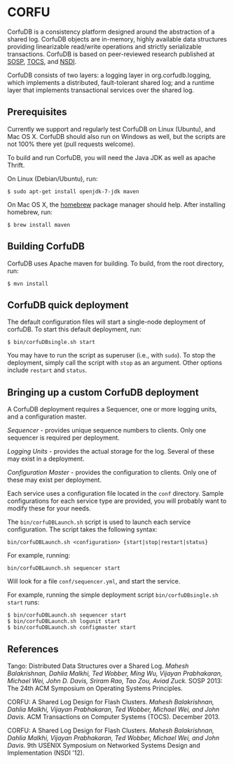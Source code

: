 # CORFU

CorfuDB is a consistency platform designed around the abstraction
of a shared log. CorfuDB objects are in-memory, highly available
data structures providing linearizable read/write operations and
strictly serializable transactions. CorfuDB is based on
peer-reviewed research published at [SOSP](#references),
[TOCS](#references), and [NSDI](#references).

CorfuDB consists of two layers: a logging layer in org.corfudb.logging,
which implements a distributed, fault-tolerant shared log; and a
runtime layer that implements transactional services over the shared log.

## Prerequisites
Currently we support and regularly test CorfuDB on Linux (Ubuntu), and
Mac OS X. CorfuDB should also run on Windows as well, but the scripts
are not 100% there yet (pull requests welcome).

To build and run CorfuDB, you will need the Java JDK as well as apache
Thrift.

On Linux (Debian/Ubuntu), run:
```
$ sudo apt-get install openjdk-7-jdk maven
```

On Mac OS X, the [homebrew](http://brew.sh) package manager should help.
After installing homebrew, run:
```
$ brew install maven
```

## Building CorfuDB

CorfuDB uses Apache maven for building. To build, from the root
directory, run:

```
$ mvn install
```

## CorfuDB quick deployment

The default configuration files will start a single-node deployment
of corfuDB. To start this default deployment, run:

```
$ bin/corfuDBsingle.sh start
```

You may have to run the script as superuser (i.e., with `sudo`).
To stop the deployment, simply call the script with `stop` as
an argument. Other options include `restart` and `status`.

## Bringing up a custom CorfuDB deployment

A CorfuDB deployment requires a Sequencer, one or more logging units,
and a configuration master.

*Sequencer* - provides unique sequence numbers to clients. Only one
sequencer is required per deployment.

*Logging Units* - provides the actual storage for the log. Several of
these may exist in a deployment.

*Configuration Master* - provides the configuration to clients. Only
one of these may exist per deployment.

Each service uses a configuration file located in the `conf` directory.
Sample configurations for each service type are provided, you will
probably want to modify these for your needs.

The `bin/corfuDBLaunch.sh` script is used to launch each service
configuration. The script takes the following syntax:

`bin/corfuDBLaunch.sh <configuration> {start|stop|restart|status}`

For example, running:

`bin/corfuDBLaunch.sh sequencer start`

Will look for a file `conf/sequencer.yml`, and start the service.

For example, running the simple deployment script
`bin/corfuDBsingle.sh start` runs:

```
$ bin/corfuDBLaunch.sh sequencer start
$ bin/corfuDBLaunch.sh logunit start
$ bin/corfuDBLaunch.sh configmaster start
```

## References

Tango: Distributed Data Structures over a Shared Log.
*Mahesh Balakrishnan, Dahlia Malkhi, Ted Wobber, Ming Wu, Vijayan Prabhakaran,
Michael Wei, John D. Davis, Sriram Rao, Tao Zou, Aviad Zuck.*
SOSP 2013: The 24th ACM Symposium on Operating Systems Principles.

CORFU: A Shared Log Design for Flash Clusters.
*Mahesh Balakrishnan, Dahlia Malkhi, Vijayan Prabhakaran, Ted Wobber,
Michael Wei, and John Davis.*
ACM Transactions on Computer Systems (TOCS). December 2013.

CORFU: A Shared Log Design for Flash Clusters.
*Mahesh Balakrishnan, Dahlia Malkhi, Vijayan Prabhakaran, Ted Wobber,
Michael Wei, and John Davis.*
9th USENIX Symposium on Networked Systems Design and Implementation (NSDI '12).
